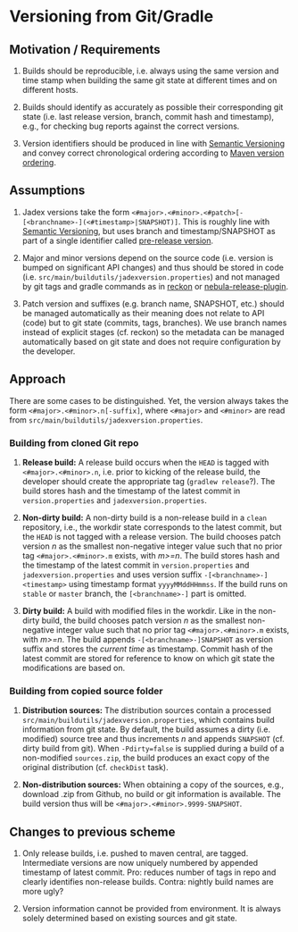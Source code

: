 # Versioning from Git/Gradle

## Motivation / Requirements

1. Builds should be reproducible, i.e. always using the same version
   and time stamp when building the same git state at different times
   and on different hosts.

2. Builds should identify as accurately as possible their corresponding
   git state (i.e. last release version, branch, commit hash and timestamp),
   e.g., for checking bug reports against the correct versions.

3. Version identifiers should be produced in line with
   [Semantic Versioning](https://semver.org/) and convey correct chronological
   ordering according to [Maven version ordering](https://maven.apache.org/ref/3.3.9/maven-artifact/apidocs/org/apache/maven/artifact/versioning/ComparableVersion.html).


## Assumptions
  
1. Jadex versions take the form `<#major>.<#minor>.<#patch>[-[<branchname>-](<#timestamp>|SNAPSHOT)]`.
   This is roughly line with [Semantic Versioning](https://semver.org/), but
   uses branch and timestamp/SNAPSHOT as part of a single identifier called
   [pre-release version](https://semver.org/#spec-item-9).
   
2. Major and minor versions depend on the source code
   (i.e. version is bumped on significant API changes)
   and thus should be stored in code (i.e. `src/main/buildutils/jadexversion.properties`)
   and not managed by git tags and gradle commands as in
   [reckon](https://github.com/ajoberstar/reckon) or
   [nebula-release-plugin](https://github.com/nebula-plugins/nebula-release-plugin).
   
3. Patch version and suffixes (e.g. branch name, SNAPSHOT, etc.) should
   be managed automatically as their meaning does not relate to API (code)
   but to git state (commits, tags, branches). We use branch names instead of
   explicit stages (cf. reckon) so the metadata can be managed automatically
   based on git state and does not require configuration by the developer.

## Approach

There are some cases to be distinguished. Yet, the version always takes the
form `<#major>.<#minor>.n[-suffix]`, where `<#major>` and `<#minor>`
are read from `src/main/buildutils/jadexversion.properties`.

### Building from cloned Git repo

1. **Release build:**  A release build occurs when the `HEAD` is tagged with
   `<#major>.<#minor>.n`, i.e. prior to kicking of the release build, the
   developer should create the appropriate tag (`gradlew release`?).
   The build stores hash and the timestamp of the latest commit in
   `version.properties` and `jadexversion.properties`.

2. **Non-dirty build:** A non-dirty build is a non-release build in a `clean`
   repository, i.e., the workdir state corresponds to the latest commit, but
   the `HEAD` is not tagged with a release version. The build chooses patch
   version *n* as the smallest non-negative integer value such that no prior
   tag `<#major>.<#minor>.m` exists, with *m>=n*. The build stores hash
   and the timestamp of the latest commit in `version.properties` and
   `jadexversion.properties` and uses version suffix
   `-[<branchname>-]<timestamp>` using timestamp format `yyyyMMddHHmmss`.
   If the build runs on `stable` or `master` branch, the `[<branchname>-]`
   part is omitted.

3. **Dirty build:** A build with modified files in the workdir. Like in the
   non-dirty build, the build chooses patch version *n* as the smallest
   non-negative integer value such that no prior tag `<#major>.<#minor>.m`
   exists, with *m>=n*. The build appends `-[<branchname>-]SNAPSHOT` as
   version suffix and stores the *current time* as timestamp. Commit hash
   of the latest commit are stored for reference to know on which git state
   the modifications are based on.

### Building from copied source folder

1. **Distribution sources:** The distribution sources contain a processed
   `src/main/buildutils/jadexversion.properties`, which contains
   build information from git state. By default, the build assumes a dirty
   (i.e. modified) source tree and thus increments *n* and appends `SNAPSHOT`
   (cf. dirty build from git). When `-Pdirty=false` is supplied during a
   build of a non-modified `sources.zip`, the build produces an exact copy
   of the original distribution (cf. `checkDist` task).
    
2. **Non-distribution sources:** When obtaining a copy of the sources, e.g.,
   download .zip from Github, no build or git information is available.
   The build version thus will be `<#major>.<#minor>.9999-SNAPSHOT`.

## Changes to previous scheme

1. Only release builds, i.e. pushed to maven central, are tagged. Intermediate
   versions are now uniquely numbered by appended timestamp of latest commit.
   Pro: reduces number of tags in repo and clearly identifies non-release builds.
   Contra: nightly build names are more ugly?

2. Version information cannot be provided from environment. It is always
   solely determined based on existing sources and git state.